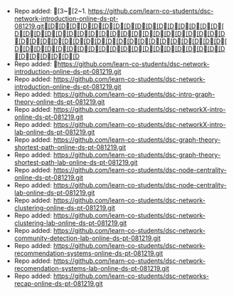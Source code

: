 
- Repo added: [3~[2~1.	https://github.com/learn-co-students/dsc-network-introduction-online-ds-pt-081219.git[D[D[D[D[D[D[D[D[D[D[D[D[D[D[D[D[D[D[D[D[D[D[D[D[D[D[D[D[D[D[D[D[D[D[D[D[D[D[D[D[D[D[D[D[D[D[D[D[D[D[D[D[D[D[D[D[D[D[D[D[D[D[D[D[D[D[D[D[D[D[D[D[D[D[D[D[D[D[D[D[D
- Repo added: https://github.com/learn-co-students/dsc-network-introduction-online-ds-pt-081219.git
- Repo added: https://github.com/learn-co-students/dsc-network-introduction-online-ds-pt-081219.git
- Repo added: https://github.com/learn-co-students/dsc-intro-graph-theory-online-ds-pt-081219.git
- Repo added: https://github.com/learn-co-students/dsc-networkX-intro-online-ds-pt-081219.git
- Repo added: https://github.com/learn-co-students/dsc-networkX-intro-lab-online-ds-pt-081219.git
- Repo added: https://github.com/learn-co-students/dsc-graph-theory-shortest-path-online-ds-pt-081219.git
- Repo added: https://github.com/learn-co-students/dsc-graph-theory-shortest-path-lab-online-ds-pt-081219.git
- Repo added: https://github.com/learn-co-students/dsc-node-centrality-online-ds-pt-081219.git
- Repo added: https://github.com/learn-co-students/dsc-node-centrality-lab-online-ds-pt-081219.git
- Repo added: https://github.com/learn-co-students/dsc-network-clustering-online-ds-pt-081219.git
- Repo added: https://github.com/learn-co-students/dsc-network-clustering-lab-online-ds-pt-081219.git
- Repo added: https://github.com/learn-co-students/dsc-network-community-detection-lab-online-ds-pt-081219.git
- Repo added: https://github.com/learn-co-students/dsc-network-recommendation-systems-online-ds-pt-081219.git
- Repo added: https://github.com/learn-co-students/dsc-network-recomendation-systems-lab-online-ds-pt-081219.git
- Repo added: https://github.com/learn-co-students/dsc-networks-recap-online-ds-pt-081219.git